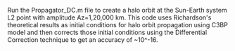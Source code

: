 Run the Propagator_DC.m file to create a halo orbit at the Sun-Earth system L2 point with amplitude Az=1,20,000 km. This code uses Richardson's theoretical results as initial conditions for halo orbit propagation using C3BP model and then corrects those initial conditions using the Differential Correction technique to get an accuracy of ~10^-16.
